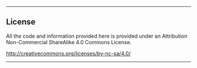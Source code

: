 --------------------------
License
--------------------------
All the code and information provided here is provided under an Attribution Non-Commercial ShareAlike 4.0 Commons License.

http://creativecommons.org/licenses/by-nc-sa/4.0/

--------------------------
